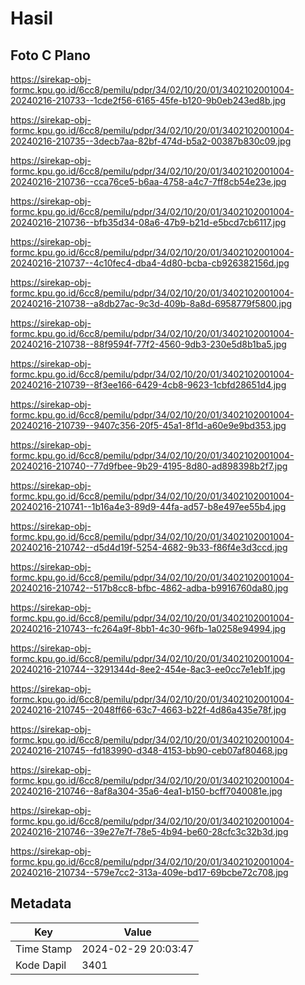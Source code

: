# Hasil

## Foto C Plano

https://sirekap-obj-formc.kpu.go.id/6cc8/pemilu/pdpr/34/02/10/20/01/3402102001004-20240216-210733--1cde2f56-6165-45fe-b120-9b0eb243ed8b.jpg

https://sirekap-obj-formc.kpu.go.id/6cc8/pemilu/pdpr/34/02/10/20/01/3402102001004-20240216-210735--3decb7aa-82bf-474d-b5a2-00387b830c09.jpg

https://sirekap-obj-formc.kpu.go.id/6cc8/pemilu/pdpr/34/02/10/20/01/3402102001004-20240216-210736--cca76ce5-b6aa-4758-a4c7-7ff8cb54e23e.jpg

https://sirekap-obj-formc.kpu.go.id/6cc8/pemilu/pdpr/34/02/10/20/01/3402102001004-20240216-210736--bfb35d34-08a6-47b9-b21d-e5bcd7cb6117.jpg

https://sirekap-obj-formc.kpu.go.id/6cc8/pemilu/pdpr/34/02/10/20/01/3402102001004-20240216-210737--4c10fec4-dba4-4d80-bcba-cb926382156d.jpg

https://sirekap-obj-formc.kpu.go.id/6cc8/pemilu/pdpr/34/02/10/20/01/3402102001004-20240216-210738--a8db27ac-9c3d-409b-8a8d-6958779f5800.jpg

https://sirekap-obj-formc.kpu.go.id/6cc8/pemilu/pdpr/34/02/10/20/01/3402102001004-20240216-210738--88f9594f-77f2-4560-9db3-230e5d8b1ba5.jpg

https://sirekap-obj-formc.kpu.go.id/6cc8/pemilu/pdpr/34/02/10/20/01/3402102001004-20240216-210739--8f3ee166-6429-4cb8-9623-1cbfd28651d4.jpg

https://sirekap-obj-formc.kpu.go.id/6cc8/pemilu/pdpr/34/02/10/20/01/3402102001004-20240216-210739--9407c356-20f5-45a1-8f1d-a60e9e9bd353.jpg

https://sirekap-obj-formc.kpu.go.id/6cc8/pemilu/pdpr/34/02/10/20/01/3402102001004-20240216-210740--77d9fbee-9b29-4195-8d80-ad898398b2f7.jpg

https://sirekap-obj-formc.kpu.go.id/6cc8/pemilu/pdpr/34/02/10/20/01/3402102001004-20240216-210741--1b16a4e3-89d9-44fa-ad57-b8e497ee55b4.jpg

https://sirekap-obj-formc.kpu.go.id/6cc8/pemilu/pdpr/34/02/10/20/01/3402102001004-20240216-210742--d5d4d19f-5254-4682-9b33-f86f4e3d3ccd.jpg

https://sirekap-obj-formc.kpu.go.id/6cc8/pemilu/pdpr/34/02/10/20/01/3402102001004-20240216-210742--517b8cc8-bfbc-4862-adba-b9916760da80.jpg

https://sirekap-obj-formc.kpu.go.id/6cc8/pemilu/pdpr/34/02/10/20/01/3402102001004-20240216-210743--fc264a9f-8bb1-4c30-96fb-1a0258e94994.jpg

https://sirekap-obj-formc.kpu.go.id/6cc8/pemilu/pdpr/34/02/10/20/01/3402102001004-20240216-210744--3291344d-8ee2-454e-8ac3-ee0cc7e1eb1f.jpg

https://sirekap-obj-formc.kpu.go.id/6cc8/pemilu/pdpr/34/02/10/20/01/3402102001004-20240216-210745--2048ff66-63c7-4663-b22f-4d86a435e78f.jpg

https://sirekap-obj-formc.kpu.go.id/6cc8/pemilu/pdpr/34/02/10/20/01/3402102001004-20240216-210745--fd183990-d348-4153-bb90-ceb07af80468.jpg

https://sirekap-obj-formc.kpu.go.id/6cc8/pemilu/pdpr/34/02/10/20/01/3402102001004-20240216-210746--8af8a304-35a6-4ea1-b150-bcff7040081e.jpg

https://sirekap-obj-formc.kpu.go.id/6cc8/pemilu/pdpr/34/02/10/20/01/3402102001004-20240216-210746--39e27e7f-78e5-4b94-be60-28cfc3c32b3d.jpg

https://sirekap-obj-formc.kpu.go.id/6cc8/pemilu/pdpr/34/02/10/20/01/3402102001004-20240216-210734--579e7cc2-313a-409e-bd17-69bcbe72c708.jpg


## Metadata

| Key        | Value               |
| ---------- | ------------------- |
| Time Stamp | 2024-02-29 20:03:47 |
| Kode Dapil | 3401                |



